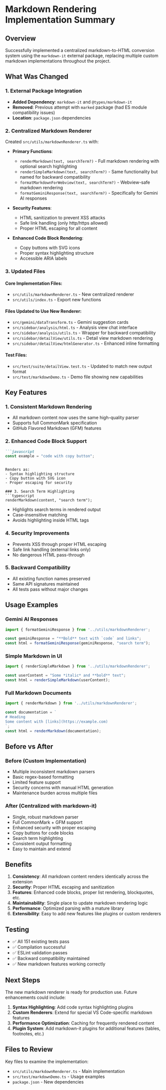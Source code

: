 # Markdown Rendering Implementation Summary

## Overview

Successfully implemented a centralized markdown-to-HTML conversion system using the `markdown-it` external package, replacing multiple custom markdown implementations throughout the project.

## What Was Changed

### 1. External Package Integration

- **Added Dependency**: `markdown-it` and `@types/markdown-it`
- **Removed**: Previous attempt with `marked` package (had ES module compatibility issues)
- **Location**: `package.json` dependencies

### 2. Centralized Markdown Renderer

Created `src/utils/markdownRenderer.ts` with:

- **Primary Functions**:
  - `renderMarkdown(text, searchTerm?)` - Full markdown rendering with optional search highlighting
  - `renderSimpleMarkdown(text, searchTerm?)` - Same functionality but named for backward compatibility
  - `formatMarkdownForWebview(text, searchTerm?)` - Webview-safe markdown rendering
  - `formatGeminiResponse(text, searchTerm?)` - Specifically for Gemini AI responses

- **Security Features**:
  - HTML sanitization to prevent XSS attacks
  - Safe link handling (only http/https allowed)
  - Proper HTML escaping for all content

- **Enhanced Code Block Rendering**:
  - Copy buttons with SVG icons
  - Proper syntax highlighting structure
  - Accessible ARIA labels

### 3. Updated Files

#### Core Implementation Files:
- `src/utils/markdownRenderer.ts` - New centralized renderer
- `src/utils/index.ts` - Export new functions

#### Files Updated to Use New Renderer:
- `src/gemini/dataTransform.ts` - Gemini suggestion cards
- `src/sidebar/analysis/html.ts` - Analysis view chat interface
- `src/sidebar/analysis/utils.ts` - Wrapper for backward compatibility
- `src/sidebar/detailView/utils.ts` - Detail view markdown rendering
- `src/sidebar/detailView/htmlGenerator.ts` - Enhanced inline formatting

#### Test Files:
- `src/test/suite/detailView.test.ts` - Updated to match new output format
- `src/test/markdownDemo.ts` - Demo file showing new capabilities

## Key Features

### 1. Consistent Markdown Rendering
- All markdown content now uses the same high-quality parser
- Supports full CommonMark specification
- GitHub Flavored Markdown (GFM) features

### 2. Enhanced Code Block Support
```markdown
```javascript
const example = "code with copy button";
```
```

Renders as:
- Syntax highlighting structure
- Copy button with SVG icon
- Proper escaping for security

### 3. Search Term Highlighting
```typescript
renderMarkdown(content, "search term");
```
- Highlights search terms in rendered output
- Case-insensitive matching
- Avoids highlighting inside HTML tags

### 4. Security Improvements
- Prevents XSS through proper HTML escaping
- Safe link handling (external links only)
- No dangerous HTML pass-through

### 5. Backward Compatibility
- All existing function names preserved
- Same API signatures maintained
- All tests pass without major changes

## Usage Examples

### Gemini AI Responses
```typescript
import { formatGeminiResponse } from '../utils/markdownRenderer';

const geminiResponse = "**Bold** text with `code` and links";
const html = formatGeminiResponse(geminiResponse, "search term");
```

### Simple Markdown in UI
```typescript
import { renderSimpleMarkdown } from '../utils/markdownRenderer';

const userContent = "Some *italic* and **bold** text";
const html = renderSimpleMarkdown(userContent);
```

### Full Markdown Documents
```typescript
import { renderMarkdown } from '../utils/markdownRenderer';

const documentation = `
# Heading
Some content with [links](https://example.com)
`;
const html = renderMarkdown(documentation);
```

## Before vs After

### Before (Custom Implementation)
- Multiple inconsistent markdown parsers
- Basic regex-based formatting
- Limited feature support
- Security concerns with manual HTML generation
- Maintenance burden across multiple files

### After (Centralized with markdown-it)
- Single, robust markdown parser
- Full CommonMark + GFM support
- Enhanced security with proper escaping
- Copy buttons for code blocks
- Search term highlighting
- Consistent output formatting
- Easy to maintain and extend

## Benefits

1. **Consistency**: All markdown content renders identically across the extension
2. **Security**: Proper HTML escaping and sanitization
3. **Features**: Enhanced code blocks, proper list rendering, blockquotes, etc.
4. **Maintainability**: Single place to update markdown rendering logic
5. **Performance**: Optimized parsing with a mature library
6. **Extensibility**: Easy to add new features like plugins or custom renderers

## Testing

- ✅ All 151 existing tests pass
- ✅ Compilation successful
- ✅ ESLint validation passes
- ✅ Backward compatibility maintained
- ✅ New markdown features working correctly

## Next Steps

The new markdown renderer is ready for production use. Future enhancements could include:

1. **Syntax Highlighting**: Add code syntax highlighting plugins
2. **Custom Renderers**: Extend for special VS Code-specific markdown features
3. **Performance Optimization**: Caching for frequently rendered content
4. **Plugin System**: Add markdown-it plugins for additional features (tables, footnotes, etc.)

## Files to Review

Key files to examine the implementation:
- `src/utils/markdownRenderer.ts` - Main implementation
- `src/test/markdownDemo.ts` - Usage examples
- `package.json` - New dependencies
